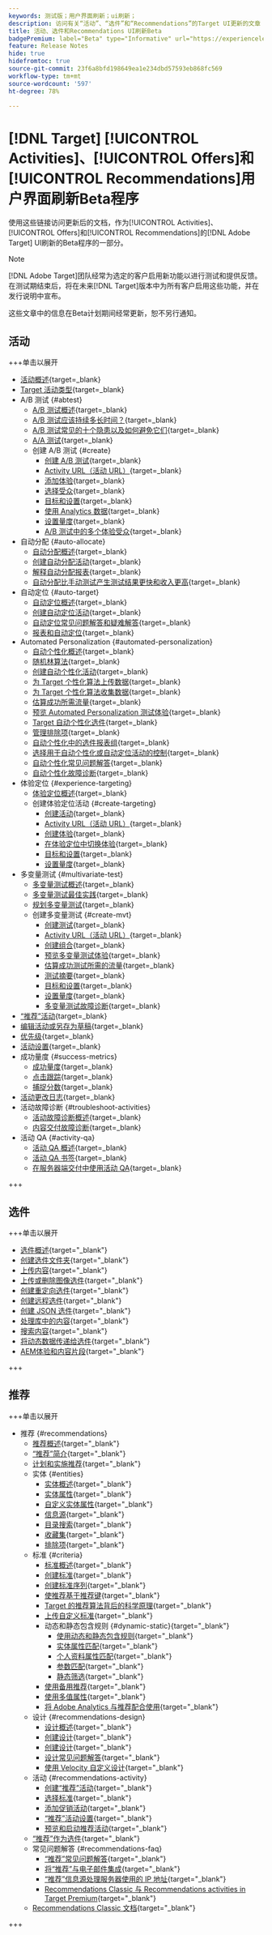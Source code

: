 ```yaml
---
keywords: 测试版；用户界面刷新；ui刷新；
description: 访问有关“活动”、“选件”和“Recommendations”的Target UI更新的文章
title: 活动、选件和Recommendations UI刷新Beta
badgePremium: label="Beta" type="Informative" url="https://experienceleague.adobe.com/docs/target/using/introduction/intro.html?lang=en#beta newtab=true" tooltip="了解 [!DNL Target] Beta计划。"
feature: Release Notes
hide: true
hidefromtoc: true
source-git-commit: 23f6a8bfd198649ea1e234dbd57593eb868fc569
workflow-type: tm+mt
source-wordcount: '597'
ht-degree: 78%

---
```


# [!DNL Target] [!UICONTROL Activities]、[!UICONTROL Offers]和[!UICONTROL Recommendations]用户界面刷新Beta程序

使用这些链接访问更新后的文档，作为[!UICONTROL Activities]、[!UICONTROL Offers]和[!UICONTROL Recommendations]的[!DNL Adobe Target] UI刷新的Beta程序的一部分。

>[!NOTE]
>
>[!DNL Adobe Target]团队经常为选定的客户启用新功能以进行测试和提供反馈。 在测试期结束后，将在未来[!DNL Target]版本中为所有客户启用这些功能，并在发行说明中宣布。
>
>这些文章中的信息在Beta计划期间经常更新，恕不另行通知。

## 活动

+++单击以展开

* [活动概述](c-activities/activities.md){target=_blank}
* [Target 活动类型](c-activities/target-activities-guide.md){target=_blank}
* A/B 测试 {#abtest}
   * [A/B 测试概述](c-activities/t-test-ab/test-ab.md){target=_blank}
   * [A/B 测试应该持续多长时间？](c-activities/t-test-ab/sample-size-determination.md){target=_blank}
   * [A/B 测试常见的十个隐患以及如何避免它们](c-activities/t-test-ab/common-ab-testing-pitfalls.md){target=_blank}
   * [A/A 测试](/help/main/c-activities/t-test-ab/aa-testing.md){target=_blank}
   * 创建 A/B 测试 {#create}
      * [创建 A/B 测试](c-activities/t-test-ab/t-test-create-ab/test-create-ab.md){target=_blank}
      * [Activity URL（活动 URL）](c-activities/t-test-ab/t-test-create-ab/ab-activity-url.md){target=_blank}
      * [添加体验](c-activities/t-test-ab/t-test-create-ab/ab-add-experience.md){target=_blank}
      * [选择受众](c-activities/t-test-ab/t-test-create-ab/ab-audience.md){target=_blank}
      * [目标和设置](c-activities/t-test-ab/t-test-create-ab/ab-goals-and-settings.md){target=_blank}
      * [使用 Analytics 数据](c-activities/t-test-ab/t-test-create-ab/create-a4t.md){target=_blank}
      * [设置量度](c-activities/t-test-ab/t-test-create-ab/ab-set-metrics.md){target=_blank}
      * [A/B 测试中的多个体验受众](c-activities/t-test-ab/t-test-create-ab/target-experience-to-multiple-audiences.md){target=_blank}
* 自动分配 {#auto-allocate}
   * [自动分配概述](c-activities/automated-traffic-allocation/automated-traffic-allocation.md){target=_blank}
   * [创建自动分配活动](/help/main/c-activities/automated-traffic-allocation/create-auto-allocate-activity.md){target=_blank}
   * [解释自动分配报表](c-activities/automated-traffic-allocation/determine-winner.md){target=_blank}
   * [自动分配比手动测试产生测试结果更快和收入更高](/help/main/c-activities/automated-traffic-allocation/faster-results-higher-revenue.md){target=_blank}
* 自动定位 {#auto-target}
   * [自动定位概述](/help/main/c-activities/auto-target/auto-target-to-optimize.md){target=_blank}
   * [创建自动定位活动](/help/main/c-activities/auto-target/create-auto-target.md){target=_blank}
   * [自动定位常见问题解答和疑难解答](/help/main/c-activities/auto-target/auto-target-troubleshooting-faqs.md){target=_blank}
   * [报表和自动定位](/help/main/c-activities/auto-target/reporting-and-auto-target.md){target=_blank}
* Automated Personalization {#automated-personalization}
   * [自动个性化概述](c-activities/t-automated-personalization/automated-personalization.md){target=_blank}
   * [随机林算法](c-activities/t-automated-personalization/algo-random-forest.md){target=_blank}
   * [创建自动个性化活动](c-activities/t-automated-personalization/create-ap-activity.md){target=_blank}
   * [为 Target 个性化算法上传数据](c-activities/t-automated-personalization/uploading-data-for-the-target-personalization-algorithms.md){target=_blank}
   * [为 Target 个性化算法收集数据](c-activities/t-automated-personalization/ap-data.md){target=_blank}
   * [估算成功所需流量](c-activities/t-automated-personalization/ap-traffic-estimator.md){target=_blank}
   * [预览 Automated Personalization 测试体验](c-activities/t-automated-personalization/ap-preview-experiences.md){target=_blank}
   * [Target 自动个性化选件](c-activities/t-automated-personalization/ap-target-offers.md){target=_blank}
   * [管理排除项](c-activities/t-automated-personalization/managing-exclusions.md){target=_blank}
   * [自动个性化中的选件报表组](/help/main/c-activities/t-automated-personalization/offer-reporting-groups-in-automated-personalization.md){target=_blank}
   * [选择用于自动个性化或自动定位活动的控制](c-activities/t-automated-personalization/experience-as-control.md){target=_blank}
   * [自动个性化常见问题解答](c-activities/t-automated-personalization/automated-personalization-faq.md){target=_blank}
   * [自动个性化故障诊断](c-activities/t-automated-personalization/ap-trouble.md){target=_blank}
* 体验定位 {#experience-targeting}
   * [体验定位概述](c-activities/t-experience-target/experience-target.md){target=_blank}
   * 创建体验定位活动 {#create-targeting}
      * [创建活动](c-activities/t-experience-target/t-xt-create/xt-create.md){target=_blank}
      * [Activity URL（活动 URL）](c-activities/t-experience-target/t-xt-create/xt-activity-url.md){target=_blank}
      * [创建体验](c-activities/t-experience-target/t-xt-create/xt-add-experience.md){target=_blank}
      * [在体验定位中切换体验](c-activities/t-experience-target/t-xt-create/xt-switching-experiences.md){target=_blank}
      * [目标和设置](c-activities/t-experience-target/t-xt-create/xt-goals-and-settings.md){target=_blank}
      * [设置量度](c-activities/t-experience-target/t-xt-create/xt-set-metrics.md){target=_blank}
* 多变量测试 {#multivariate-test}
   * [多变量测试概述](c-activities/c-multivariate-testing/multivariate-testing.md){target=_blank}
   * [多变量测试最佳实践](c-activities/c-multivariate-testing/best-practices.md){target=_blank}
   * [规划多变量测试](c-activities/c-multivariate-testing/plan-mvt.md){target=_blank}
   * 创建多变量测试 {#create-mvt}
      * [创建测试](c-activities/c-multivariate-testing/t-create-multivariate-test/create-multivariate-test.md){target=_blank}
      * [Activity URL（活动 URL）](c-activities/c-multivariate-testing/t-create-multivariate-test/url.md){target=_blank}
      * [创建组合](c-activities/c-multivariate-testing/t-create-multivariate-test/add-offers.md){target=_blank}
      * [预览多变量测试体验](c-activities/c-multivariate-testing/t-create-multivariate-test/preview-experiences.md){target=_blank}
      * [估算成功测试所需的流量](c-activities/c-multivariate-testing/t-create-multivariate-test/traffic-estimator.md){target=_blank}
      * [测试摘要](c-activities/c-multivariate-testing/t-create-multivariate-test/test-summary.md){target=_blank}
      * [目标和设置](c-activities/c-multivariate-testing/t-create-multivariate-test/goals-and-settings.md){target=_blank}
      * [设置量度](c-activities/c-multivariate-testing/t-create-multivariate-test/mvt-set-metrics.md){target=_blank}
      * [多变量测试故障诊断](c-activities/c-multivariate-testing/t-create-multivariate-test/troubleshooting.md){target=_blank}
* [“推荐”活动](c-activities/recommendations-activity.md){target=_blank}
* [编辑活动或另存为草稿](c-activities/edit-activity.md){target=_blank}
* [优先级](c-activities/priority.md){target=_blank}
* [活动设置](c-activities/activity-settings.md){target=_blank}
* 成功量度 {#success-metrics}
   * [成功量度](c-activities/r-success-metrics/success-metrics.md){target=_blank}
   * [点击跟踪](c-activities/r-success-metrics/click-tracking.md){target=_blank}
   * [捕捉分数](c-activities/r-success-metrics/capture-score.md){target=_blank}
* [活动更改日志](c-activities/change-log.md){target=_blank}
* 活动故障诊断 {#troubleshoot-activities}
   * [活动故障诊断概述](c-activities/c-troubleshooting-activities/troubleshooting-activities.md){target=_blank}
   * [内容交付故障诊断](c-activities/c-troubleshooting-activities/content-trouble.md){target=_blank}
* 活动 QA {#activity-qa}
   * [活动 QA 概述](c-activities/c-activity-qa/activity-qa.md){target=_blank}
   * [活动 QA 书签](c-activities/c-activity-qa/activity-qa-bookmark.md){target=_blank}
   * [在服务器端交付中使用活动 QA](c-activities/c-activity-qa/use-qa-mode-with-server-side-delivery.md){target=_blank}

+++

## 选件

+++单击以展开

* [选件概述](/help/main/c-experiences/c-manage-content/manage-content-beta.md){target="_blank"}
* [创建选件文件夹](/help/main/c-experiences/c-manage-content/create-content-folder-beta.md){target="_blank"}
* [上传内容](/help/main/c-experiences/c-manage-content/assets-upload-beta.md){target="_blank"}
* [上传或删除图像选件](/help/main/c-experiences/c-manage-content/assets-upload-beta.md){target="_blank"}
* [创建重定向选件](/help/main/c-experiences/c-manage-content/offer-redirect-beta.md){target="_blank"}
* [创建远程选件](/help/main/c-experiences/c-manage-content/about-remote-offers-beta.md){target="_blank"}
* [创建 JSON 选件](/help/main/c-experiences/c-manage-content/create-json-offer-beta.md){target="_blank"}
* [处理库中的内容](/help/main/c-experiences/c-manage-content/assets-working-beta.md){target="_blank"}
* [搜索内容](/help/main/c-experiences/c-manage-content/filter-and-search-content.md){target="_blank"}
* [将动态数据传递给选件](/help/main/c-experiences/c-manage-content/passing-profile-attributes-to-the-html-offer.md){target="_blank"}
* [AEM体验和内容片段](/help/main/c-experiences/c-manage-content/aem-experience-fragments.md){target="_blank"}

+++

## 推荐

+++单击以展开

* 推荐 {#recommendations}
   * [推荐概述](c-recommendations/recommendations.md){target="_blank"}
   * [“推荐”简介](c-recommendations/introduction-to-recommendations.md){target="_blank"}
   * [计划和实施推荐](c-recommendations/plan-implement.md){target="_blank"}
   * 实体 {#entities}
      * [实体概述](c-recommendations/c-products/products.md){target="_blank"}
      * [实体属性](c-recommendations/c-products/entity-attributes.md){target="_blank"}
      * [自定义实体属性](c-recommendations/c-products/custom-entity-attributes.md){target="_blank"}
      * [信息源](/help/main/c-recommendations/c-products/feeds-beta.md){target="_blank"}
      * [目录搜索](/help/main/c-recommendations/c-products/catalog-search-beta.md){target="_blank"}
      * [收藏集](/help/main/c-recommendations/c-products/collections-beta.md){target="_blank"}
      * [排除项](/help/main/c-recommendations/c-products/exclusions-beta.md){target="_blank"}
   * 标准 {#criteria}
      * [标准概述](/help/main/c-recommendations/c-algorithms/algorithms-beta.md){target="_blank"}
      * [创建标准](/help/main/c-recommendations/c-algorithms/create-new-algorithm-beta.md){target="_blank"}
      * [创建标准序列](/help/main/c-recommendations/c-algorithms/create-criteria-sequence-beta.md){target="_blank"}
      * [使推荐基于推荐键](/help/main/c-recommendations/c-algorithms/base-the-recommendation-on-a-recommendation-key-beta.md){target="_blank"}
      * [Target 的推荐算法背后的科学原理](/help/main/c-recommendations/c-algorithms/recommendations-algorithms.md){target="_blank"}
      * [上传自定义标准](/help/main/c-recommendations/c-algorithms/recommendations-csv-beta.md){target="_blank"}
      * 动态和静态包含规则 {#dynamic-static}{target="_blank"}
         * [使用动态和静态包含规则](/help/main/c-recommendations/c-algorithms/use-dynamic-and-static-inclusion-rules-beta.md){target="_blank"}
         * [实体属性匹配](/help/main/c-recommendations/c-algorithms/entity-attribute-matching-beta.md){target="_blank"}
         * [个人资料属性匹配](/help/main/c-recommendations/c-algorithms/profile-attribute-matching-beta.md){target="_blank"}
         * [参数匹配](/help/main/c-recommendations/c-algorithms/parameter-matching-beta.md){target="_blank"}
         * [静态筛选](/help/main/c-recommendations/c-algorithms/static-value-beta.md){target="_blank"}
      * [使用备用推荐](/help/main/c-recommendations/c-algorithms/backup-recs-beta.md){target="_blank"}
      * [使用多值属性](/help/main/c-recommendations/c-algorithms/work-with-multi-value-attributes-beta.md){target="_blank"}
      * [将 Adobe Analytics 与推荐配合使用](/help/main/c-recommendations/c-algorithms/use-adobe-analytics-with-recommendations-beta.md){target="_blank"}
   * 设计 {#recommendations-design}
      * [设计概述](c-recommendations/c-design-overview/design-overview.md){target="_blank"}
      * [创建设计](c-recommendations/c-design-overview/create-design.md){target="_blank"}
      * [创建设计](/help/main/c-recommendations/c-design-overview/create-design-beta.md){target="_blank"}
      * [设计常见问题解答](c-recommendations/c-design-overview/template-faq.md){target="_blank"}
      * [使用 Velocity 自定义设计](c-recommendations/c-design-overview/customizing-a-template.md){target="_blank"}
   * 活动 {#recommendations-activity}
      * [创建“推荐”活动](c-recommendations/t-create-recs-activity/create-recs-activity.md){target="_blank"}
      * [选择标准](c-recommendations/t-create-recs-activity/algo-select-recs.md){target="_blank"}
      * [添加促销活动](c-recommendations/t-create-recs-activity/adding-promotions.md){target="_blank"}
      * [“推荐”活动设置](c-recommendations/t-create-recs-activity/recs-activity-settings.md){target="_blank"}
      * [预览和启动推荐活动](/help/main/c-recommendations/t-create-recs-activity/previewing-and-launching-your-recommendations-activity.md){target="_blank"}
   * [“推荐”作为选件](c-recommendations/recommendations-as-an-offer.md){target="_blank"}
   * 常见问题解答 {#recommendations-faq}
      * [“推荐”常见问题解答](c-recommendations/c-recommendations-faq/recommendations-faq.md){target="_blank"}
      * [将“推荐”与电子邮件集成](c-recommendations/c-recommendations-faq/integrating-recs-email.md){target="_blank"}
      * [“推荐”信息源处理服务器使用的 IP 地址](c-recommendations/c-recommendations-faq/ip-addresses-marketing-cloud.md){target="_blank"}
      * [Recommendations Classic 与 Recommendations activities in Target Premium](c-recommendations/c-recommendations-faq/recommendations-classic-versus-recommendations-activities-target-premium.md){target="_blank"}
   * [Recommendations Classic 文档](/help/main/c-recommendations/recommendations-classic-documentaton.md){target="_blank"}

+++

